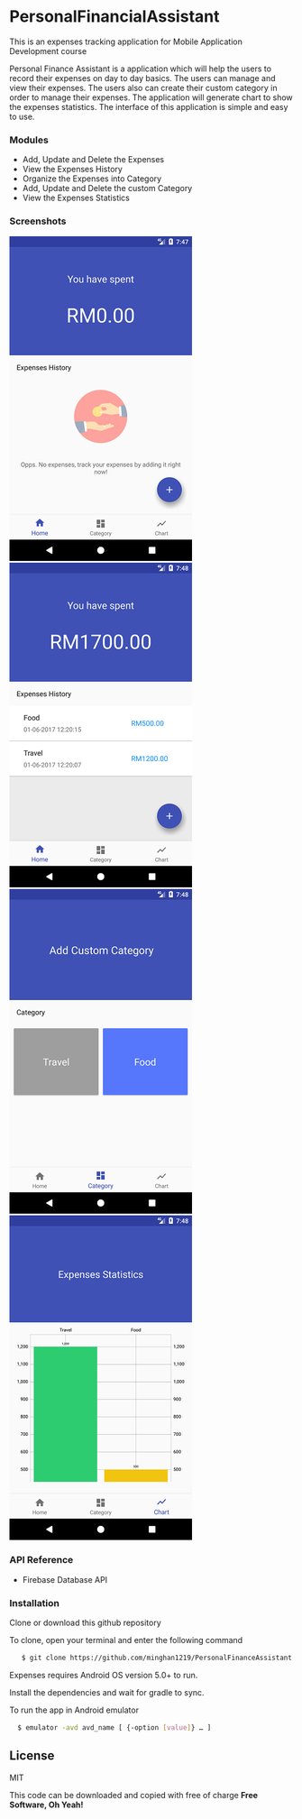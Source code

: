 # PersonalFinancialAssistant
This is an expenses tracking application for Mobile Application Development course

Personal Finance Assistant is a application which will help the users to record their expenses on day to day basics. The users can manage and view their expenses. The users also can create their custom category in order to manage their expenses. The application will generate chart to show the expenses statistics. The interface of this application is simple and easy to use.


### Modules

  - Add, Update and Delete the Expenses
  - View the Expenses History
  - Organize the Expenses into Category
  - Add, Update and Delete the custom Category
  - View the Expenses Statistics

### Screenshots

![Alt text](/photos/1.png?raw=true "")
![Alt text](/photos/2.png?raw=true "")
![Alt text](/photos/3.png?raw=true "")
![Alt text](/photos/4.png?raw=true "")

### API Reference

  - Firebase Database API

### Installation

Clone or download this github repository

To clone, open your terminal and enter the following command

```sh
   $ git clone https://github.com/minghan1219/PersonalFinanceAssistant.git
   ```
Expenses requires Android OS version 5.0+ to run.

Install the dependencies and wait for gradle to sync.


To run the app in Android emulator

```sh
  $ emulator -avd avd_name [ {-option [value]} … ]
  ```


License
----

MIT

This code can be downloaded and copied with free of charge
**Free Software, Oh Yeah!**


